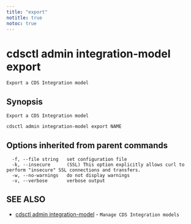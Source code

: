 ```yaml
---
title: "export"
notitle: true
notoc: true
---
```

# cdsctl admin integration-model export

`Export a CDS Integration model`

## Synopsis

`Export a CDS Integration model`

```
cdsctl admin integration-model export NAME
```

## Options inherited from parent commands

```
  -f, --file string   set configuration file
  -k, --insecure      (SSL) This option explicitly allows curl to perform "insecure" SSL connections and transfers.
  -w, --no-warnings   do not display warnings
  -v, --verbose       verbose output
```

## SEE ALSO

* [cdsctl admin integration-model](/docs/components/cdsctl/admin/integration-model/)	 - `Manage CDS Integration models`

